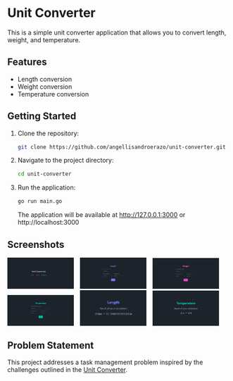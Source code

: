 # Unit Converter

This is a simple unit converter application that allows you to convert length, weight, and temperature.

## Features

- Length conversion
- Weight conversion
- Temperature conversion

## Getting Started
1. Clone the repository:
   ```bash
   git clone https://github.com/angellisandroerazo/unit-converter.git
   ```

2. Navigate to the project directory:
   ```bash
   cd unit-converter
   ```

3. Run the application:
   ```bash
   go run main.go
   ```
   The application will be available at http://127.0.0.1:3000 or http://localhost:3000


## Screenshots

<div>
  <img src="lib/img/image-1.png" alt="Image 1" style="width: 30%; margin-right: 10px; display: inline-block;">
  <img src="lib/img/image-2.png" alt="Image 2" style="width: 30%; margin-right: 10px; display: inline-block;">
  <img src="lib/img/image-3.png" alt="Image 3" style="width: 30%; display: inline-block;">
</div>
<div>
  <img src="lib/img/image-4.png" alt="Image 4" style="width: 30%; margin-right: 10px; display: inline-block;">
  <img src="lib/img/image-5.png" alt="Image 5" style="width: 30%; margin-right: 10px; display: inline-block;">
  <img src="lib/img/image-6.png" alt="Image 6" style="width: 30%; display: inline-block;">
</div>

## Problem Statement
This project addresses a task management problem inspired by the challenges outlined in the [Unit Converter](https://roadmap.sh/projects/unit-converter).
